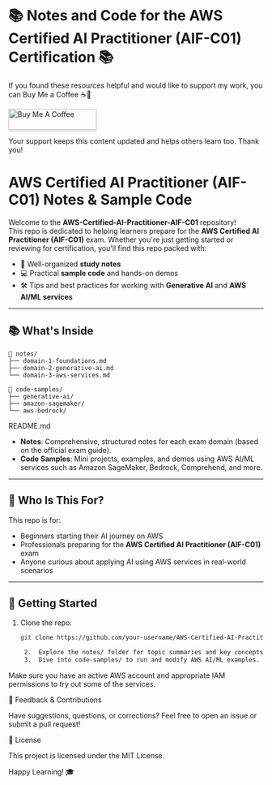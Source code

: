 # 📚 Notes and Code for the AWS Certified AI Practitioner (AIF-C01) Certification 📚

If you found these resources helpful and would like to support my work, you can Buy Me a Coffee ☕💛

<a href="https://www.buymeacoffee.com/gbraad" target="_blank">
  <img src="https://www.buymeacoffee.com/assets/img/custom_images/orange_img.png" alt="Buy Me A Coffee" style="height: 41px !important;width: 174px !important;box-shadow: 0px 3px 2px 0px rgba(190, 190, 190, 0.5) !important;-webkit-box-shadow: 0px 3px 2px 0px rgba(190, 190, 190, 0.5) !important;" >
</a>

Your support keeps this content updated and helps others learn too. Thank you!

# AWS Certified AI Practitioner (AIF-C01) Notes & Sample Code

Welcome to the **AWS-Certified-AI-Practitioner-AIF-C01** repository!  
This repo is dedicated to helping learners prepare for the **AWS Certified AI Practitioner (AIF-C01)** exam. Whether you're just getting started or reviewing for certification, you'll find this repo packed with:

- 📘 Well-organized **study notes**
- 💻 Practical **sample code** and hands-on demos
- 🛠️ Tips and best practices for working with **Generative AI** and **AWS AI/ML services**

---

## 📚 What's Inside

```
📁 notes/
├── domain-1-foundations.md
├── domain-2-generative-ai.md
└── domain-3-aws-services.md

📁 code-samples/
├── generative-ai/
├── amazon-sagemaker/
└── aws-bedrock/
```

README.md

- **Notes**: Comprehensive, structured notes for each exam domain (based on the official exam guide).
- **Code Samples**: Mini projects, examples, and demos using AWS AI/ML services such as Amazon SageMaker, Bedrock, Comprehend, and more.

---

## 🎯 Who Is This For?

This repo is for:

- Beginners starting their AI journey on AWS
- Professionals preparing for the **AWS Certified AI Practitioner (AIF-C01)** exam
- Anyone curious about applying AI using AWS services in real-world scenarios

---

## 🚀 Getting Started

1. Clone the repo:
   ```bash
   git clone https://github.com/your-username/AWS-Certified-AI-Practitioner-AIF-C01.git

	2.	Explore the notes/ folder for topic summaries and key concepts.
	3.	Dive into code-samples/ to run and modify AWS AI/ML examples.

Make sure you have an active AWS account and appropriate IAM permissions to try out some of the services.



📩 Feedback & Contributions

Have suggestions, questions, or corrections?
Feel free to open an issue or submit a pull request!

📜 License

This project is licensed under the MIT License.

Happy Learning! 🎓
